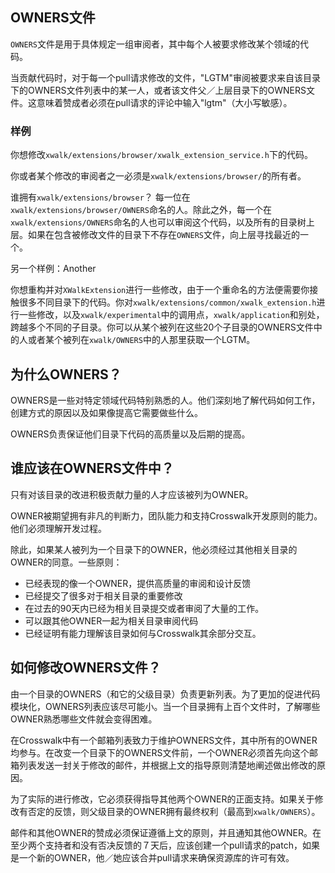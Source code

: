 ## OWNERS文件

`OWNERS`文件是用于具体规定一组审阅者，其中每个人被要求修改某个领域的代码。

当贡献代码时，对于每一个pull请求修改的文件，"LGTM"审阅被要求来自该目录下的OWNERS文件列表中的某一人，或者该文件父／上层目录下的OWNERS文件。这意味着赞成者必须在pull请求的评论中输入"lgtm"（大小写敏感）。

### 样例 

你想修改`xwalk/extensions/browser/xwalk_extension_service.h`下的代码。

你或者某个修改的审阅者之一必须是`xwalk/extensions/browser/`的所有者。

谁拥有`xwalk/extensions/browser`？ 每一位在`xwalk/extensions/browser/OWNERS`命名的人。除此之外，每一个在`xwalk/extensions/OWNERS`命名的人也可以审阅这个代码，以及所有的目录树上层。如果在包含被修改文件的目录下不存在`OWNERS`文件，向上层寻找最近的一个。

另一个样例：Another

你想重构并对`XWalkExtension`进行一些修改，由于一个重命名的方法便需要你接触很多不同目录下的代码。你对`xwalk/extensions/common/xwalk_extension.h`进行一些修改，以及`xwalk/experimental`中的调用点，`xwalk/application`和别处，跨越多个不同的子目录。你可以从某个被列在这些20个子目录的OWNERS文件中的人或者某个被列在`xwalk/OWNERS`中的人那里获取一个LGTM。

## 为什么OWNERS？

OWNERS是一些对特定领域代码特别熟悉的人。他们深刻地了解代码如何工作，创建方式的原因以及如果像提高它需要做些什么。

OWNERS负责保证他们目录下代码的高质量以及后期的提高。

## 谁应该在OWNERS文件中？

只有对该目录的改进积极贡献力量的人才应该被列为OWNER。

OWNER被期望拥有非凡的判断力，团队能力和支持Crosswalk开发原则的能力。他们必须理解开发过程。

除此，如果某人被列为一个目录下的OWNER，他必须经过其他相关目录的OWNER的同意。一些原则：

  * 已经表现的像一个OWNER，提供高质量的审阅和设计反馈
  * 已经提交了很多对于相关目录的重要修改
  * 在过去的90天内已经为相关目录提交或者审阅了大量的工作。
  * 可以跟其他OWNER一起为相关目录审阅代码
  * 已经证明有能力理解该目录如何与Crosswalk其余部分交互。

## 如何修改OWNERS文件？

由一个目录的OWNERS（和它的父级目录）负责更新列表。为了更加的促进代码模块化，OWNERS列表应该尽可能小。当一个目录拥有上百个文件时，了解哪些OWNER熟悉哪些文件就会变得困难。

在Crosswalk中有一个邮箱列表致力于维护OWNERS文件，其中所有的OWNER均参与。在改变一个目录下的OWNERS文件前，一个OWNER必须首先向这个邮箱列表发送一封关于修改的邮件，并根据上文的指导原则清楚地阐述做出修改的原因。

为了实际的进行修改，它必须获得指导其他两个OWNER的正面支持。如果关于修改有否定的反馈，则父级目录的OWNER拥有最终权利（最高到`xwalk/OWNERS`）。

邮件和其他OWNER的赞成必须保证遵循上文的原则，并且通知其他OWNER。在至少两个支持者和没有否决反馈的７天后，应该创建一个pull请求的patch，如果是一个新的OWNER，他／她应该合并pull请求来确保资源库的许可有效。
